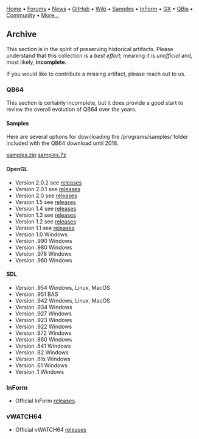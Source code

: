 [Home](https://qb64.com) • [Forums](https://qb64.boards.net/) • [News](news.md) • [GitHub](https://github.com/QB64Official/qb64) • [Wiki](wiki.md) • [Samples](samples.md) • [InForm](inform.md) • [GX](gx.md) • [QBjs](qbjs.md) • [Community](community.md) • [More...](more.md)

## Archive

This section is in the spirit of preserving historical artifacts. Please understand that this collection is a *best effort*; meaning it is *unofficial* and, most likely, **incomplete**.

If you would like to contribute a missing artifact, please reach out to us.

### QB64

This section is certainly incomplete, but it does provide a good start to review the overall evolution of QB64 over the years.

#### Samples

Here are several options for downloading the /programs/samples/ folder included with the QB64 download until 2018.

[samples.zip](downloads/samples.zip)
[samples.7z](downloads/samples.7z)

#### OpenGL

- Version 2.0.2 see [releases](https://github.com/QB64Team/qb64/releases/tag/v2.0.2)
- Version 2.0.1 see [releases](https://github.com/QB64Team/qb64/releases/tag/v2.0.1)
- Version 2.0 see [releases](https://github.com/QB64Team/qb64/releases/tag/v2.0)
- Version 1.5 see [releases](https://github.com/QB64Team/qb64/releases/tag/v1.5)
- Version 1.4 see [releases](https://github.com/QB64Team/qb64/releases/tag/v1.4)
- Version 1.3 see [releases](https://github.com/Galleondragon/qb64/releases/tag/v1.3)
- Version 1.2 see [releases](https://github.com/Galleondragon/qb64/releases/tag/v1.2)
- Version 1.1 see [releases](https://github.com/Galleondragon/qb64/releases/tag/v1.1)
- Version 1.0 Windows
- Version .990 Windows
- Version .980 Windows
- Version .978 Windows
- Version .960 Windows

#### SDL

- Version .954 Windows, Linux, MacOS
- Version .951 BAS
- Version .942 Windows, Linux, MacOS
- Version .934 Windows
- Version .927 Windows
- Version .923 Windows
- Version .922 Windows
- Version .872 Windows
- Version .860 Windows
- Version .841 Windows
- Version .82 Windows
- Version .81x Windows
- Version .61 Windows
- Version .1 Windows

### InForm

- Official InForm [releases](https://github.com/FellippeHeitor/InForm/releases).

### vWATCH64

- Official vWATCH64 [releases](https://github.com/FellippeHeitor/vWATCH64/releases)